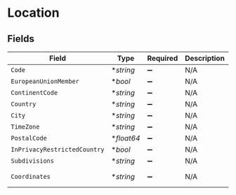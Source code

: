 # Location


## Fields

| Field                        | Type                         | Required                     | Description                  | Example                      |
| ---------------------------- | ---------------------------- | ---------------------------- | ---------------------------- | ---------------------------- |
| `Code`                       | **string*                    | :heavy_minus_sign:           | N/A                          | US                           |
| `EuropeanUnionMember`        | **bool*                      | :heavy_minus_sign:           | N/A                          |                              |
| `ContinentCode`              | **string*                    | :heavy_minus_sign:           | N/A                          | NA                           |
| `Country`                    | **string*                    | :heavy_minus_sign:           | N/A                          | United States                |
| `City`                       | **string*                    | :heavy_minus_sign:           | N/A                          | Austin                       |
| `TimeZone`                   | **string*                    | :heavy_minus_sign:           | N/A                          | America/Chicago              |
| `PostalCode`                 | **float64*                   | :heavy_minus_sign:           | N/A                          | 78732                        |
| `InPrivacyRestrictedCountry` | **bool*                      | :heavy_minus_sign:           | N/A                          |                              |
| `Subdivisions`               | **string*                    | :heavy_minus_sign:           | N/A                          | Texas                        |
| `Coordinates`                | **string*                    | :heavy_minus_sign:           | N/A                          | 30.3768 -97.8935             |